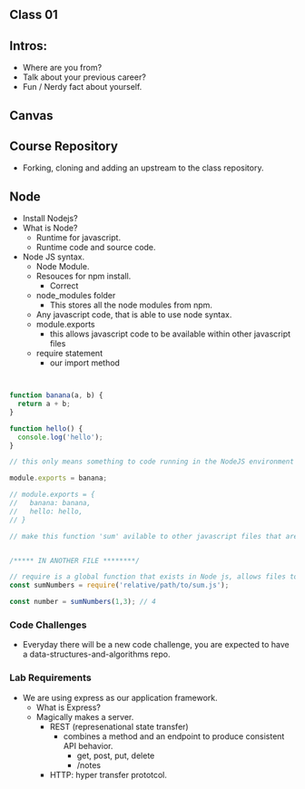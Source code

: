 ## Class 01

## Intros:
- Where are you from?
- Talk about your previous career?
- Fun / Nerdy fact about yourself.

## Canvas

## Course Repository

- Forking, cloning and adding an upstream to the class repository.

## Node

- Install Nodejs?
- What is Node?
  - Runtime for javascript.
  - Runtime code and source code.
- Node JS syntax.
  - Node Module.
  - Resouces for npm install.
    - Correct 
  - node_modules folder
    - This stores all the node modules from npm.
  - Any javascript code, that is able to use node syntax.
  - module.exports
    - this allows javascript code to be available within other javascript files
  - require statement
    - our import method

```javascript


function banana(a, b) {
  return a + b;
}

function hello() {
  console.log('hello');
}

// this only means something to code running in the NodeJS environment

module.exports = banana;

// module.exports = {
//   banana: banana,
//   hello: hello,
// }

// make this function 'sum' avilable to other javascript files that are running within Nodejs.


/***** IN ANOTHER FILE ********/

// require is a global function that exists in Node js, allows files to be "imported"
const sumNumbers = require('relative/path/to/sum.js');

const number = sumNumbers(1,3); // 4

```


### Code Challenges

- Everyday there will be a new code challenge, you are expected to have a data-structures-and-algorithms repo.


### Lab Requirements

- We are using express as our application framework.
  - What is Express?
  - Magically makes a server.
    - REST (represenational state transfer)
      - combines a method and an endpoint to produce consistent API behavior.
        - get, post, put, delete
        - /notes
    - HTTP: hyper transfer prototcol.
